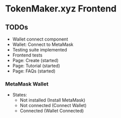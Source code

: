 # TokenMaker.xyz Frontend

## TODOs

- Wallet connect component
- Wallet: Connect to MetaMask
- Testing suite implemented
- Frontend tests
- Page: Create (started)
- Page: Tutorial (started)
- Page: FAQs (started)

### MetaMask Wallet

- States:
  - Not installed (Install MetaMask)
  - Not connected (Connect Wallet)
  - Connected (Wallet Connected)